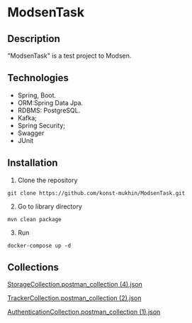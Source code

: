# ModsenTask
## Description
"ModsenTask" is a test project to Modsen.
## Technologies
- Spring, Boot.
- ORM:Spring Data Jpa.
- RDBMS: PostgreSQL.
- Kafka;
- Spring Security;
- Swagger
- JUnit
## Installation
1. Clone the repository
```
git clone https://github.com/konst-mukhin/ModsenTask.git
```
2. Go to library directory
```
mvn clean package
```
3. Run 
```
docker-compose up -d
```
## Collections

[StorageCollection.postman_collection (4).json](https://github.com/user-attachments/files/18816427/StorageCollection.postman_collection.4.json)

[TrackerCollection.postman_collection (2).json](https://github.com/user-attachments/files/18816428/TrackerCollection.postman_collection.2.json)

[AuthenticationCollection.postman_collection (1).json](https://github.com/user-attachments/files/18816429/AuthenticationCollection.postman_collection.1.json)
